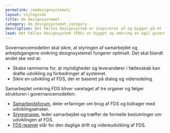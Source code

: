 ```yaml
---
permalink: /omdesignsystemet/
layout: styleguide
title: Om designsystemet
category: Om_designsystemet_category
description: Det Fælles Designsystem er inspireret af og bygger på et fundament af international best practice.
lead: Det Fælles Designsystem (FDS) er bygget op omkring en agil governancemodel, som løbende bliver evalueret og tilpasset efter behov og ønsker fra de samarbejdende myndigheder og styregruppen for FDS.
---
```


<p>Governancemodellen skal sikre, at styringen af samarbejdet og arbejdsgangene omkring designsystemet fungerer optimalt. Det skal blandt andet ske ved at:</p>
<ul>
    <li>Skabe rammerne for, at myndigheder og leverandører i fællesskab kan drøfte udvikling og forbedringer af systemet.</li>
    <li>Sikre en udvikling af FDS, der er baseret på dialog og vidensdeling.</li>
</ul>
<p>Samarbejdet omkring FDS bliver varetaget af tre organer og følger strukturen i governancemodellen:</p>
<ul>
    <li><a href="/omdesignsystemet/samarbejdsforum/">Samarbejdsforum</a>, deler erfaringer om brug af FDS og bidrager med udviklingsønsker.</li>
    <li><a href="/omdesignsystemet/styregruppe/">Styregruppe</a>, leder samarbejdet og træffer de formelle beslutninger om udviklingen af FDS.</li>
    <li><a href="/omdesignsystemet/fds-teamet/">FDS-teamet</a> står for den daglige drift og videreudvikling af FDS.</li>
</ul>
